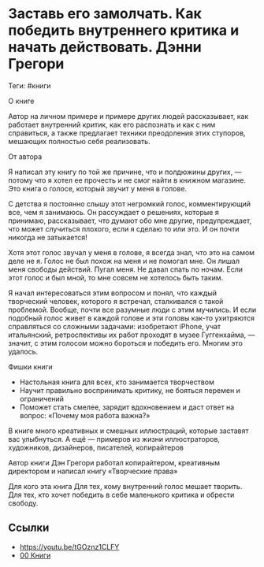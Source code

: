 # Заставь его замолчать. Как победить внутреннего критика и начать действовать. Дэнни Грегори

Теги: #книги 

О книге

Автор на личном примере и примере других людей рассказывает, как работает внутренний критик, как его распознать и как с ним справиться, а также предлагает техники преодоления этих ступоров, мешающих полностью себя реализовать.

От автора

Я написал эту книгу по той же причине, что и полдюжины других, — потому что я хотел ее прочесть и не смог найти в книжном магазине. Это книга о голосе, который звучит у меня в голове.

С детства я постоянно слышу этот негромкий голос, комментирующий все, чем я занимаюсь. Он рассуждает о решениях, которые я принимаю, рассказывает, что думают обо мне другие, предупреждает, что может случиться плохого, если я сделаю то или это. И он почти никогда не затыкается!

Хотя этот голос звучал у меня в голове, я всегда знал, что это на самом деле не я. Голос не был похож на меня и не помогал мне. Он лишал меня свободы действий. Пугал меня. Не давал спать по ночам. Если этот голос и был мной, то мне совсем не хотелось быть таким.

Я начал интересоваться этим вопросом и понял, что каждый творческий человек, которого я встречал, сталкивался с такой проблемой. Вообще, почти все разумные люди с этим мучились. И если подобный голос живет в каждой голове и эти головы как-то ухитряются справляться со сложными задачами: изобретают iPhone, учат итальянский, ретроспективы их работ проходят в музее Гуггенхайма, — значит, с этим голосом можно бороться и победить его. Многим это удалось.

Фишки книги
- Настольная книга для всех, кто занимается творчеством
- Научит правильно воспринимать критику, не бояться перемен и ограничений
- Поможет стать смелее, зарядит вдохновением и даст ответ на вопрос: «Почему моя работа важна?»

В книге много креативных и смешных иллюстраций, которые заставят вас улыбнуться. А ещё — примеров из жизни иллюстраторов, художников, дизайнеров, писателей, копирайтеров

Автор книги Дэн Грегори работал копирайтером, креативным директором и написал книгу «Творческие права»

Для кого эта книга Для тех, кому внутренний голос мешает творить. Для тех, кто хочет победить в себе маленького критика и обрести свободу.

## Ссылки

* https://youtu.be/tGOznz1CLFY
* [00 Книги](00%20%D0%9A%D0%BD%D0%B8%D0%B3%D0%B8.md)